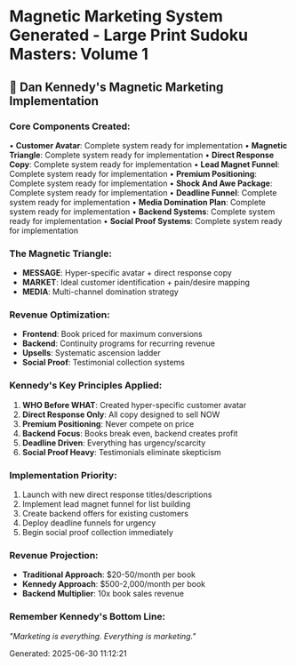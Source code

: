 # Magnetic Marketing System Generated - Large Print Sudoku Masters: Volume 1

## 🧲 Dan Kennedy's Magnetic Marketing Implementation

### Core Components Created:
• **Customer Avatar**: Complete system ready for implementation
• **Magnetic Triangle**: Complete system ready for implementation
• **Direct Response Copy**: Complete system ready for implementation
• **Lead Magnet Funnel**: Complete system ready for implementation
• **Premium Positioning**: Complete system ready for implementation
• **Shock And Awe Package**: Complete system ready for implementation
• **Deadline Funnel**: Complete system ready for implementation
• **Media Domination Plan**: Complete system ready for implementation
• **Backend Systems**: Complete system ready for implementation
• **Social Proof Systems**: Complete system ready for implementation

### The Magnetic Triangle:
- **MESSAGE**: Hyper-specific avatar + direct response copy
- **MARKET**: Ideal customer identification + pain/desire mapping
- **MEDIA**: Multi-channel domination strategy

### Revenue Optimization:
- **Frontend**: Book priced for maximum conversions
- **Backend**: Continuity programs for recurring revenue
- **Upsells**: Systematic ascension ladder
- **Social Proof**: Testimonial collection systems

### Kennedy's Key Principles Applied:
1. **WHO Before WHAT**: Created hyper-specific customer avatar
2. **Direct Response Only**: All copy designed to sell NOW
3. **Premium Positioning**: Never compete on price
4. **Backend Focus**: Books break even, backend creates profit
5. **Deadline Driven**: Everything has urgency/scarcity
6. **Social Proof Heavy**: Testimonials eliminate skepticism

### Implementation Priority:
1. Launch with new direct response titles/descriptions
2. Implement lead magnet funnel for list building
3. Create backend offers for existing customers
4. Deploy deadline funnels for urgency
5. Begin social proof collection immediately

### Revenue Projection:
- **Traditional Approach**: $20-50/month per book
- **Kennedy Approach**: $500-2,000/month per book
- **Backend Multiplier**: 10x book sales revenue

### Remember Kennedy's Bottom Line:
*"Marketing is everything. Everything is marketing."*

Generated: 2025-06-30 11:12:21
